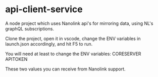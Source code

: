 # api-client-service
A node project which uses Nanolink api's for mirroring data, using NL's graphQL subscriptions.

Clone the project, open it in vscode, change the ENV variables in launch.json accordingly, and hit F5 to run.

You will need at least to change the ENV variables:
CORESERVER
APITOKEN

These two values you can receive from Nanolink support.
